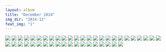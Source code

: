```yaml
---
layout: album
title: "December 2014"
img_dir: "2014-12"
feat_img: "1"
---
```



<img src="/resources/photos/2014-12/1.jpg">
<img class="col-2 first" src="/resources/photos/2014-12/3.jpg">
<img class="col-2 second" src="/resources/photos/2014-12/4.jpg">
<img class="col-2 first" src="/resources/photos/2014-12/5.jpg">
<img class="col-2 second" src="/resources/photos/2014-12/6.jpg">
<img src="/resources/photos/2014-12/7.jpg">
<img class="col-2 first" src="/resources/photos/2014-12/8.jpg">
<img class="col-2 second" src="/resources/photos/2014-12/9.jpg">
<img src="/resources/photos/2014-12/10.jpg">
<img src="/resources/photos/2014-12/11.jpg">
<img class="col-2 first" src="/resources/photos/2014-12/12.jpg">
<img class="col-2 second" src="/resources/photos/2014-12/13.jpg">
<img class="col-2 first" src="/resources/photos/2014-12/14.jpg">
<img class="col-2 second" src="/resources/photos/2014-12/15.jpg">
<img src="/resources/photos/2014-12/16.jpg">
<img class="col-2 first" src="/resources/photos/2014-12/18.jpg">
<img class="col-2 second" src="/resources/photos/2014-12/21.jpg">
<img class="col-2 first" src="/resources/photos/2014-12/2.jpg">
<img class="col-2 second" src="/resources/photos/2014-12/17.jpg">
<img src="/resources/photos/2014-12/20.jpg">
<img class="col-2 first" src="/resources/photos/2014-12/24.jpg">
<img class="col-2 second" src="/resources/photos/2014-12/23.jpg">
<img src="/resources/photos/2014-12/22.jpg">
<img class="col-2 first" src="/resources/photos/2014-12/27.jpg">
<img class="col-2 second" src="/resources/photos/2014-12/28.jpg">
<img class="col-2 first" src="/resources/photos/2014-12/29.jpg">
<img class="col-2 second" src="/resources/photos/2014-12/30.jpg">
<img src="/resources/photos/2014-12/36.jpg">
<img class="col-2 first" src="/resources/photos/2014-12/36.jpg">
<img class="col-2 second" src="/resources/photos/2014-12/35.jpg">
<img class="col-2 first" src="/resources/photos/2014-12/34.jpg">
<img class="col-2 second" src="/resources/photos/2014-12/33.jpg">
<img class="col-2 first" src="/resources/photos/2014-12/32.jpg">
<img class="col-2 second" src="/resources/photos/2014-12/38.jpg">
<img class="col-2 first" src="/resources/photos/2014-12/40.jpg">
<img class="col-2 second" src="/resources/photos/2014-12/37.jpg">
<img src="/resources/photos/2014-12/39.jpg">
<img class="col-2 first" src="/resources/photos/2014-12/41.jpg">
<img class="col-2 second" src="/resources/photos/2014-12/42.jpg">
<img src="/resources/photos/2014-12/43.jpg">
<img src="/resources/photos/2014-12/44.jpg">
<img src="/resources/photos/2014-12/46.jpg">
<img class="col-2 first" src="/resources/photos/2014-12/45.jpg">
<img class="col-2 second" src="/resources/photos/2014-12/47.jpg">

